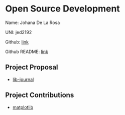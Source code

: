 # Open Source Development

Name: Johana De La Rosa

UNI: jed2192

Github: [link](https://github.com/jedlr)

Github README: [link](https://github.com/jedlr/jedlr/blob/main/README.md)


## Project Proposal
* [lib-journal](./projects/python/lib-journal.md)
<!-- 
* journal library that fetches journal prompts, generates trackers (e.g. mood tracker, sleep tracker, memory tracker) and year recaps to facilitate the journinaling experience
-->

## Project Contributions
* [matplotlib](./projects/python/matplotlib.md)
<!-- 
* numpy
* pandas
* classmate's projects
-->
